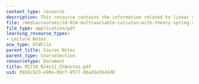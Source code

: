 ```yaml
---
content_type: resource
description: This resource contains the information related to linear spaces.
file: /media/courses/18-024-multivariable-calculus-with-theory-spring-2011/0924c923e90a09cf95778ba4543644d6_MIT18_024s11_ChAnotes.pdf
file_type: application/pdf
learning_resource_types:
- Lecture Notes
ocw_type: OCWFile
parent_title: Course Notes
parent_type: CourseSection
resourcetype: Document
title: MIT18_024s11_ChAnotes.pdf
uid: 0924c923-e90a-09cf-9577-8ba4543644d6
---
```

